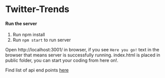 # Twitter-Trends


#### Run the server
1. Run npm install
2. Run `npm start` to run server

Open http://localhost:3001/ in browser, if you see `Here you go!` text in the browser that means server is successfully running. index.html is placed in public folder, you can start your coding from here on!.

Find list of api end points [here](https://github.com/Infratab/Twitter-Trends/blob/master/API.md)
